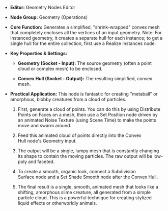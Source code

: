 - **Editor:** Geometry Nodes Editor
    
- **Node Group:** Geometry (Operations)
    
- **Core Function:** Generates a simplified, "shrink-wrapped" convex mesh that completely encloses all the vertices of an input geometry. Note: For instanced geometry, it creates a separate hull for each instance; to get a single hull for the entire collection, first use a Realize Instances node.
    
- **Key Properties & Settings:**
    
    - **Geometry (Socket - Input):** The source geometry (often a point cloud or complex mesh) to be enclosed.
        
    - **Convex Hull (Socket - Output):** The resulting simplified, convex mesh.
        
- **Practical Application:** This node is fantastic for creating "metaball" or amorphous, blobby creatures from a cloud of particles.
    
    1. First, generate a cloud of points. You can do this by using Distribute Points on Faces on a mesh, then use a Set Position node driven by an animated Noise Texture (using Scene Time) to make the points move and swarm around.
        
    2. Feed this animated cloud of points directly into the Convex Hull node's Geometry input.
        
    3. The output will be a single, lumpy mesh that is constantly changing its shape to contain the moving particles. The raw output will be low-poly and faceted.
        
    4. To create a smooth, organic look, connect a Subdivision Surface node and a Set Shade Smooth node after the Convex Hull.
        
    5. The final result is a single, smooth, animated mesh that looks like a shifting, amorphous slime creature, all generated from a simple particle cloud. This is a powerful technique for creating stylized liquid effects or otherworldly animals.
